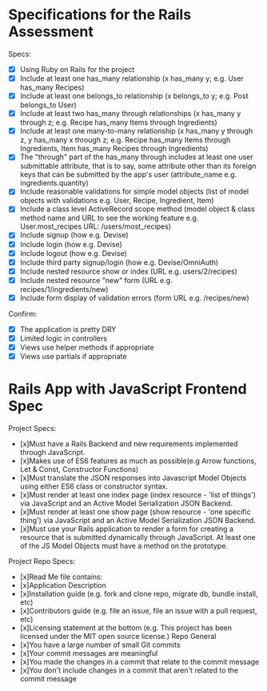 # Specifications for the Rails Assessment

Specs:
- [x] Using Ruby on Rails for the project
- [x] Include at least one has_many relationship (x has_many y; e.g. User has_many Recipes)
- [x] Include at least one belongs_to relationship (x belongs_to y; e.g. Post belongs_to User)
- [x] Include at least two has_many through relationships (x has_many y through z; e.g. Recipe has_many Items through Ingredients)
- [x] Include at least one many-to-many relationship (x has_many y through z, y has_many x through z; e.g. Recipe has_many Items through Ingredients, Item has_many Recipes through Ingredients)
- [x] The "through" part of the has_many through includes at least one user submittable attribute, that is to say, some attribute other than its foreign keys that can be submitted by the app's user (attribute_name e.g. ingredients.quantity)
- [x] Include reasonable validations for simple model objects (list of model objects with validations e.g. User, Recipe, Ingredient, Item)
- [x] Include a class level ActiveRecord scope method (model object & class method name and URL to see the working feature e.g. User.most_recipes URL: /users/most_recipes)
- [x] Include signup (how e.g. Devise)
- [x] Include login (how e.g. Devise)
- [x] Include logout (how e.g. Devise)
- [x] Include third party signup/login (how e.g. Devise/OmniAuth)
- [x] Include nested resource show or index (URL e.g. users/2/recipes)
- [x] Include nested resource "new" form (URL e.g. recipes/1/ingredients/new)
- [x] Include form display of validation errors (form URL e.g. /recipes/new)

Confirm:
- [x] The application is pretty DRY
- [x] Limited logic in controllers
- [x] Views use helper methods if appropriate
- [x] Views use partials if appropriate

# Rails App with JavaScript Frontend Spec

Project Specs:
- [x]Must have a Rails Backend and new requirements implemented through JavaScript.
- [x]Makes use of ES6 features as much as possible(e.g Arrow functions, Let & Const, Constructor Functions)
- [x]Must translate the JSON responses into Javascript Model Objects using either ES6 class or constructor syntax.
- [x]Must render at least one index page (index resource - 'list of things') via JavaScript and an Active Model Serialization JSON Backend.
- [x]Must render at least one show page (show resource - 'one specific thing') via JavaScript and an Active Model Serialization JSON Backend.
- [x]Must use your Rails application to render a form for creating a resource that is submitted dynamically through JavaScript.
At least one of the JS Model Objects must have a method on the prototype.

Project Repo Specs:
- [x]Read Me file contains:
- [x]Application Description
- [x]Installation guide (e.g. fork and clone repo, migrate db, bundle install, etc)
- [x]Contributors guide (e.g. file an issue, file an issue with a pull request, etc)
- [x]Licensing statement at the bottom (e.g. This project has been licensed under the MIT open source license.)
Repo General
- [x]You have a large number of small Git commits
- [x]Your commit messages are meaningful
- [x]You made the changes in a commit that relate to the commit message
- [x]You don't include changes in a commit that aren't related to the commit message
